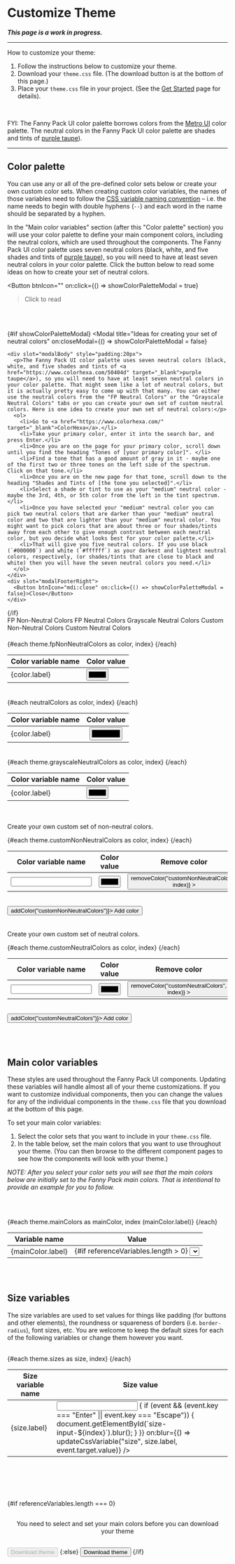 <script lang="ts">
  import { onMount } from "svelte";
  import { writable } from "svelte/store";
  import { browser } from "$app/environment";
  // import Colorpicker from "@budibase/colorpicker";
  import { Button, Checkbox, Input, Modal, Select, TabsContainer, TabBar, Tab, TabPanel, ToastContent } from "/src/lib";
  import themeFile from "/src/lib/styles/theme.css";

  const neutralColors = [
    { label: "--neutral-50", value: "#f9f8f9" },
    { label: "--neutral-100", value: "#f1edf0" },
    { label: "--neutral-200", value: "#e8e2e7" },
    { label: "--neutral-300", value: "#d6ccd4" },
    { label: "--neutral-400", value: "#bcacb9" },
    { label: "--neutral-500", value: "#998095" },
    { label: "--neutral-600", value: "#7c6377" },
    { label: "--neutral-700", value: "#5b4957" },
    { label: "--neutral-800", value: "#3a2f38" },
    { label: "--neutral-900", value: "#1a1419" },
  ];

  let theme = {
    fpNonNeutralColors: [],
    fpNeutralColors: [],
    grayscaleNeutralColors: [],
    customNonNeutralColors: [],
    customNeutralColors: [],
    mainColors: [],
    sizes: [],
  };

  let includedColorSets = {
    fpNonNeutralColors: false,
    fpNeutralColors: false,
    grayscaleNeutralColors: false,
    customNonNeutralColors: false,
    customNeutralColors: false,
  };

  // The `referenceVariables` array is used to populate the select boxes in the "Main color variables" section.
  let referenceVariables = [];

  // let units = ["px", "%", "rem", "em"];
  let showColorPaletteModal = false;

  onMount(() => {
    parseThemeFile();
  });

  /**
   * This function will take the name of a block of CSS variables (as defined in the `theme.css` file),
   * find that block in the `themeFile`, and return all the variables that are defined in that block.
   */
  function findMatchingVariableBlock(blockName) {
    try {
      // Find the text between "/* Block Name */" (e.g. /* FP Non-Neutral Colors */) and the closing `}`.
      // See https://stackoverflow.com/a/40782646
      let regex = new RegExp(`(?<=\/\\* ${blockName} \\*\/\\s*).*?(?=\\s*})`, "gs");
      let matchingVariableBlock = themeFile.match(regex)[0];
      return matchingVariableBlock;
    }
    catch(err) {
      console.error("findMatchingVariableBlock:", err);
    }
  }

  /**
   * This function will:
   * (1) match the CSS variable name within the matchingVariableBlock, 
   * (2) remove the colon from the end of the CSS variable name, 
   * (3) populate the theme object by pushing an object of the form 
   * `{ label: varName, value: "" }` to each `theme[themePropertyName]` array.
   */
  function setCssVariableName(matchingVariableBlock, themePropertyName, namePrefix, nameSuffix) {
    try {
      // Match strings that begin with a specific prefix and end with specific suffix: https://stackoverflow.com/a/20169897
      let nameRegex = new RegExp(namePrefix + "[A-Za-z0-9\-\]*" + nameSuffix, "gi");
      // String.matchAll(): https://developer.mozilla.org/en-US/docs/Web/JavaScript/Reference/Global_Objects/String/matchAll#regexp.exec_and_matchall.
      let matchingNamesIterator = matchingVariableBlock.matchAll(nameRegex);
      for (const matchingVarName of matchingNamesIterator) {
        // Remove the colon (:) from the end of each CSS variable `name` and push the variable object into the array that matches the theme property name that is passed into this function.
        let varNameWithoutColon = matchingVarName[0].slice(0, -1);
        theme[themePropertyName].push({ label: varNameWithoutColon, value: "" });
      }
    }
    catch(err) {
      console.error("setCssVariableName:", err);
    }
  }

  /**
   * This function will:
   * (1) match the CSS variable value within the matchingVariableBlock,
   * (2) remove the semicolon from the end of the CSS variable name, 
   * (3) replace the empty color value in the theme object with the matching color value.
   */
  function setCssVariableValue(matchingVariableBlock, themePropertyName) {
    try {
      // `valueRegex` will match any of the following types of strings:
        // (1) HEXa values - strings that begin with "#" and end with ";"
        // (2) RGBa values - strings that begin with "rgba?\(" and end with "\);" - The "a" in rgba is optional and numbers, periods, commas, and spaces (\s) can be anywhere between the prefix "rgba?\(" and the suffix "\);" of the regex.
        // (3) var() values - strings that begin with "var\(" and end with "\);"
        // (4) CSS length/size values (e.g. 10px, 20%).
      let valueRegex = /#[A-Fa-f0-9]*;|rgba?\([0-9.,\s]*\);|var\([A-Za-z0-9\-]*\);|[0-9a-z\%]*;/gi;
      // let valueRegex = /#[A-Fa-f0-9]*;/gi;
      // let valueRegex = /var\([A-Za-z0-9\-]*\);/gi;
      let matchingValuesIterator = matchingVariableBlock.matchAll(valueRegex);
      let matchingValuesIndex = 0;
      for (const matchingVarValue of matchingValuesIterator) {
        // Remove the semicolon (;) from the end of each `value`.
        let varValueWithoutSemicolon = matchingVarValue[0].slice(0, -1);
        // Replace the empty color value in the theme object with the matching color value.
        theme[themePropertyName][matchingValuesIndex].value = varValueWithoutSemicolon;
        matchingValuesIndex++;
      }
    }
    catch(err) {
      console.error("setCssVariableValue:", err);
    }
  }

  /**
   * This function will parse the `theme.css` file and create a `theme` object based on the CSS variables in that file.
   * This will allow me to work with a single source of truth (the `theme.css` file) for the theme. 
   * This way, when I add new components or change something in the theme, I only need to make changes in the `theme.css`
   * file and both the components and this "Customize Theme" page will be updated.
   */
  function parseThemeFile() {
    try {
      let regexPrefix = "--";
      let regexSuffix = ":";

      let blockName = "FP Non-Neutral Colors";
      let themePropertyName = "fpNonNeutralColors";
      let matchingVariableBlock = findMatchingVariableBlock(blockName);
      setCssVariableName(matchingVariableBlock, themePropertyName, regexPrefix, regexSuffix);
      setCssVariableValue(matchingVariableBlock, themePropertyName);

      blockName = "FP Neutral Colors";
      themePropertyName = "fpNeutralColors";
      matchingVariableBlock = findMatchingVariableBlock(blockName);
      setCssVariableName(matchingVariableBlock, themePropertyName, regexPrefix, regexSuffix);
      setCssVariableValue(matchingVariableBlock, themePropertyName);

      blockName = "Grayscale Neutral Colors";
      themePropertyName = "grayscaleNeutralColors";
      matchingVariableBlock = findMatchingVariableBlock(blockName);
      setCssVariableName(matchingVariableBlock, themePropertyName, regexPrefix, regexSuffix);
      setCssVariableValue(matchingVariableBlock, themePropertyName);

      blockName = "Main Colors";
      themePropertyName = "mainColors";
      matchingVariableBlock = findMatchingVariableBlock(blockName);
      setCssVariableName(matchingVariableBlock, themePropertyName, regexPrefix, regexSuffix);
      setCssVariableValue(matchingVariableBlock, themePropertyName);

      blockName = "SIZE VARIABLES";
      themePropertyName = "sizes";
      matchingVariableBlock = findMatchingVariableBlock(blockName);
      setCssVariableName(matchingVariableBlock, themePropertyName, regexPrefix, regexSuffix);
      setCssVariableValue(matchingVariableBlock, themePropertyName);
    }
    catch(err) {
      console.error("parseThemeFile:", err);
    }
  }

  function addColor(colorSet) {
    try {
      // Push a new color array to the `colors` array.
      theme[colorSet].push({ label: "--variable-name", value: "#000000" });
      theme = theme;
    }
    catch(err) {
      console.error("addColor", err);
    }
  }

  function removeColor(colorSet, index) {
    try {
      theme[colorSet].splice(index, 1);
      theme = theme;
    }
    catch(err) {
      console.error("removeColor", err);
    }
  }

  /**
   * Update the values of the CSS variables when the user changes them in the UI.
   * See https://www.w3schools.com/css/css3_variables_javascript.asp
   */
  function updateCssVariable(variableType, variableName, variableValue) {
    // Get the root element
    let root = document.querySelector(":root");
    // Set the value of the CSS variable to the selected value.
    root.style.setProperty(variableName, variableValue);
  }

  function includeColorSet() {
    // Clear the `referenceVariables` array so no variables get duplicated.
    referenceVariables.length = 0;
    // Loop through the `includedColorSets` object and see which color sets have been set to `true`.
    for (const colorSet in includedColorSets) {
      // If a color set has been set to `true`, then push the variable values from that color set into the `referenceVariables` array.
      if (includedColorSets[colorSet]) {
        for (let i = 0; i < theme[colorSet].length; i++) {
          referenceVariables.push(`var(${theme[colorSet][i].label})`);
        }
      }
    }
  }

  // NOTE: Neither the hexToRgb nor the rgbToHex functions are being used, but I am keeping them around in case I do need to use them later.
  /**
   * The <input type="color"> elements can only read hex values as input. So I need to convert rgb values to hex and then pass the result to the bound <input type="color"> elements.
   * See https://stackoverflow.com/a/13070198 and https://stackoverflow.com/a/5624139
   */
  function componentToHex(c) {
    let hex = parseInt(c).toString(16);
    return hex.length === 1 ? "0" + hex : hex;
  }
  function rgbToHex(rgbVal) {
    let stringOfNumbers = rgbVal.split("(")[1].split(")")[0];
    let arrayOfNumbers = stringOfNumbers.split(",");
    console.log("arrayOfNumbers:", arrayOfNumbers);

    console.log("componentToHex:", componentToHex(arrayOfNumbers[0]), componentToHex(arrayOfNumbers[1]), componentToHex(arrayOfNumbers[2]));
    return "#" + componentToHex(arrayOfNumbers[0]) + componentToHex(arrayOfNumbers[1]) + componentToHex(arrayOfNumbers[2]);
  }

  // NOTE: Neither the hexToRgb nor the rgbToHex functions are being used, but I am keeping them around in case I do need to use them later.
  /**
   * When a user enters a color value through a default color picker element, the color value is return as a hex value.
   * But I want to define color values in RGBA format in order to preserve alpha values for things like fill colors in a line/area chart. 
   * https://stackoverflow.com/a/47201559/9453009
   */
  function hexToRgb(hex: string, alpha: string) {
    const r = parseInt(hex.slice(1, 3), 16);
    const g = parseInt(hex.slice(3, 5), 16);
    const b = parseInt(hex.slice(5, 7), 16);

    if (alpha) {
      let rgba = `rgba(${r}, ${g}, ${b}, ${alpha})`;
      console.log("rgba:", rgba);
      return rgba;
    }

    let rgb = `rgb(${r}, ${g}, ${b})`;
    console.log("rgb:", rgb);
    return rgb;
  }

  function downloadTheme() {
    try {
      // TODOS (for the download theme function):
      // * UPDATE: I don't need to convert hex to RGBa or vice versa because the color picker that I am using supports HEXa values. As I loop through the `value` object in the `theme`, convert hex values to RGB: hexToRgb("#fbafff"); This will preserve alpha values for things like fill colors in a line/area chart.

      let colorsAndSizesContent = [];

      // (1) Create the variable blocks for the selected colors and the size variables.
      for (const prop in includedColorSets) {
        // If "fpNonNeutralColors" has been selected to be included in the theme, then create a content array for this variable block.
        if (prop === "fpNonNeutralColors" && includedColorSets[prop]) {
          let fpNonNeutralColorsContent = [
            `/* FP Non-Neutral Colors */\n`,
            `:root {\n`,    
          ];
          for (let i = 0; theme[prop].length > i; i++) {
            fpNonNeutralColorsContent.push("  " + theme[prop][i].label + ": " + theme[prop][i].value + ";\n");
          }
          fpNonNeutralColorsContent.push("}");
          fpNonNeutralColorsContent.push("\n\n");
          colorsAndSizesContent = [...colorsAndSizesContent, ...fpNonNeutralColorsContent];
        }

        if (prop === "fpNeutralColors" && includedColorSets[prop]) {
          let fpNeutralColorsContent = [
            `/* FP Neutral Colors */\n`,
            `:root {\n`,    
          ];
          for (let i = 0; theme[prop].length > i; i++) {
            fpNeutralColorsContent.push("  " + theme[prop][i].label + ": " + theme[prop][i].value + ";\n");
          }
          fpNeutralColorsContent.push("}");
          fpNeutralColorsContent.push("\n\n");
          colorsAndSizesContent = [...colorsAndSizesContent, ...fpNeutralColorsContent];
        }

        if (prop === "grayscaleNeutralColors" && includedColorSets[prop]) {
          let grayscaleNeutralColorsContent = [
            `/* Grayscale Neutral Colors */\n`,
            `:root {\n`,    
          ];
          for (let i = 0; theme[prop].length > i; i++) {
            grayscaleNeutralColorsContent.push("  " + theme[prop][i].label + ": " + theme[prop][i].value + ";\n");
          }
          grayscaleNeutralColorsContent.push("}");
          grayscaleNeutralColorsContent.push("\n\n");
          colorsAndSizesContent = [...colorsAndSizesContent, ...grayscaleNeutralColorsContent];
        }

        if (prop === "customNonNeutralColors" && includedColorSets[prop]) {
          let customNonNeutralColorsContent = [
            `/* Custom Non-Neutral Colors */\n`,
            `:root {\n`,    
          ];
          for (let i = 0; theme[prop].length > i; i++) {
            customNonNeutralColorsContent.push("  " + theme[prop][i].label + ": " + theme[prop][i].value + ";\n");
          }
          customNonNeutralColorsContent.push("}");
          customNonNeutralColorsContent.push("\n\n");
          colorsAndSizesContent = [...colorsAndSizesContent, ...customNonNeutralColorsContent];
        }

        if (prop === "customNeutralColors" && includedColorSets[prop]) {
          let customNeutralColorsContent = [
            `/* Custom Neutral Colors */\n`,
            `:root {\n`,    
          ];
          for (let i = 0; theme[prop].length > i; i++) {
            customNeutralColorsContent.push("  " + theme[prop][i].label + ": " + theme[prop][i].value + ";\n");
          }
          customNeutralColorsContent.push("}");
          customNeutralColorsContent.push("\n\n");
          colorsAndSizesContent = [...colorsAndSizesContent, ...customNeutralColorsContent];
        }
      }

      // (2) Create the Main Colors variable block.
      let mainColorsContent = [
        `/* Main Colors */\n`,
        `:root {\n`,    
      ];
      for (let i = 0; theme.mainColors.length > i; i++) {
        mainColorsContent.push("  " + theme.mainColors[i].label + ": " + theme.mainColors[i].value + ";\n");
      }
      mainColorsContent.push("}");
      mainColorsContent.push("\n\n");
      colorsAndSizesContent = [...colorsAndSizesContent, ...mainColorsContent];

      // (3) Create the Size Variables block.
      let sizesContent = [
        `/* SIZE VARIABLES */\n`,
        `/* -------------- */\n`,
        `:root {\n`,
        `  /* The padding values are used to provide the sizes for elements like buttons, input fields, etc. */\n`,
      ];
      for (let i = 0; theme.sizes.length > i; i++) {
        sizesContent.push("  " + theme.sizes[i].label + ": " + theme.sizes[i].value + ";\n");
      }
      sizesContent.push("}");
      colorsAndSizesContent = [...colorsAndSizesContent, ...sizesContent];

      // (4) Get the text before and after the color and size variable blocks, then create a `themeContent` array that puts all the code for the theme file together.
      // Find the text between "/* REGEX TOP START */" and "/* REGEX TOP END */".
      // See https://stackoverflow.com/a/40782646
      let topRegex = new RegExp(`(?<=\/\\* REGEX TOP START \\*\/\\s*).*?(?=\\s*/\\* REGEX TOP END \\*\/)`, "gs");
      let matchingTopText = themeFile.match(topRegex)[0];

      // Find the text between "/* REGEX BOTTOM START */" and "/* REGEX BOTTOM END */".
      let bottomRegex = new RegExp(`(?<=\/\\* REGEX BOTTOM START \\*\/\\s*).*?(?=\\s*/\\* REGEX BOTTOM END \\*\/)`, "gs");
      let matchingBottomText = themeFile.match(bottomRegex)[0];

      let themeContent = [
        matchingTopText,
        "\n",
        ...colorsAndSizesContent,
        "\n\n",
        matchingBottomText,
      ];

      // (5) Create the downloadable theme file.
      const a = document.createElement("a"); // Create "a" element
      const blob = new Blob(themeContent, {type: "text/css"}) // Create a blob (file-like object)
      const url = URL.createObjectURL(blob); // Create an object URL from blob
      a.setAttribute("href", url); // Set "a" element link
      a.setAttribute("download", "theme.css"); // Set download filename
      a.click(); // Start downloading
    }
    catch(err) {
      console.error("downloadTheme:", err);
    }
  }
</script>


# Customize Theme

***This page is a work in progress.***

---

How to customize your theme:

1. Follow the instructions below to customize your theme.
2. Download your `theme.css` file. (The download button is at the bottom of this page.)
3. Place your `theme.css` file in your project. (See the [Get Started](/get-started) page for details).

<br>

FYI: The Fanny Pack UI color palette borrows colors from the <a href="https://www.w3schools.com/w3css/w3css_color_metro.asp" target="_blank">Metro UI</a> color palette. The neutral colors in the Fanny Pack UI color palette are shades and tints of <a href="https://www.colorhexa.com/50404d" target="_blank">purple taupe</a>).

---

## Color palette
You can use any or all of the pre-defined color sets below or create your own custom color sets. When creating custom color variables, the names of those variables need to follow the [CSS variable naming convention](https://developer.mozilla.org/en-US/docs/Web/CSS/Using_CSS_custom_properties#basic_usage) &ndash; i.e. the name needs to begin with double hyphens (`--`) and each word in the name should be separated by a hyphen.

In the "Main color variables" section (after this "Color palette" section) you will use your color palette to define your main component colors, including the neutral colors, which are used throughout the components. The Fanny Pack UI color palette uses seven neutral colors (black, white, and five shades and tints of <a href="https://www.colorhexa.com/50404d" target="_blank">purple taupe</a>), so you will need to have at least seven neutral colors in your color palette. Click the button below to read some ideas on how to create your set of neutral colors.

<Button
  btnIcon=""
  on:click={() => showColorPaletteModal = true}
>Click to read</Button>

<br><br>

{#if showColorPaletteModal}
  <Modal
    title="Ideas for creating your set of neutral colors"
    on:closeModal={() => showColorPaletteModal = false}
  >
    <div slot="modalBody" style="padding:20px">
      <p>The Fanny Pack UI color palette uses seven neutral colors (black, white, and five shades and tints of <a href="https://www.colorhexa.com/50404d" target="_blank">purple taupe</a>), so you will need to have at least seven neutral colors in your color palette. That might seem like a lot of neutral colors, but it is actually pretty easy to come up with that many. You can either use the neutral colors from the "FP Neutral Colors" or the "Grayscale Neutral Colors" tabs or you can create your own set of custom neutral colors. Here is one idea to create your own set of neutral colors:</p>
      <ol>
        <li>Go to <a href="https://www.colorhexa.com/" target="_blank">ColorHexa</a>.</li>
        <li>Take your primary color, enter it into the search bar, and press Enter.</li>
        <li>Once you are on the page for your primary color, scroll down until you find the heading "Tones of [your primary color]". </li>
        <li>Find a tone that has a good amount of gray in it - maybe one of the first two or three tones on the left side of the spectrum. Click on that tone.</li>
        <li>Once you are on the new page for that tone, scroll down to the heading "Shades and Tints of [the tone you selected]".</li>
        <li>Select a shade or tint to use as your "medium" neutral color - maybe the 3rd, 4th, or 5th color from the left in the tint spectrum.</li>
        <li>Once you have selected your "medium" neutral color you can pick two neutral colors that are darker than your "medium" neutral color and two that are lighter than your "medium" neutral color. You might want to pick colors that are about three or four shades/tints away from each other to give enough contrast between each neutral color, but you decide what looks best for your color palette.</li>
        <li>That will give you five neutral colors. If you use black (`#000000`) and white (`#ffffff`) as your darkest and lightest neutral colors, respectively, (or shades/tints that are close to black and white) then you will have the seven neutral colors you need.</li>
      </ol>
    </div>
    <div slot="modalFooterRight">
      <Button btnIcon="mdi:close" on:click={() => showColorPaletteModal = false}>Close</Button>
    </div>
  </Modal>
{/if}

<br>

<TabsContainer padding="lg">
  <TabBar>
    <Tab>FP Non-Neutral Colors</Tab>
    <Tab>FP Neutral Colors</Tab>
    <Tab>Grayscale Neutral Colors</Tab>
    <Tab>Custom Non-Neutral Colors</Tab>
    <Tab>Custom Neutral Colors</Tab>
  </TabBar>

  <TabPanel>
    <div id="non-neutral-colors" class="color-set responsive-table">
      <table>
        <thead>
          <tr>
            <th>Color variable name</th>
            <th>Color value</th>
          </tr>
        </thead>
        <tbody>
          {#each theme.fpNonNeutralColors as color, index}
            <tr>
              <td>{color.label}</td>
      <!-- UPDATE: I might not create a custom colorpicker. I just need users to be able to set their color palettes (without any transparency values) and then I will create transparency values for some of the charts the will use transparent colors. -->
      <!-- TODO: The <Colorpicker /> component is giving me deployment errors. If I want to use it, then I will probably have to rewrite it with current SvelteKit configs. -->
              <!-- <td><Colorpicker width="88px" height="28px" bind:value={color.value} /></td> -->
              <td><input type="color" value={color.value} /></td>
            </tr>
          {/each}
        </tbody>
      </table>
    </div>
  </TabPanel>

  <TabPanel>
    <div id="fp-neutral-colors" class="color-set responsive-table">
      <table>
        <thead>
          <tr>
            <th>Color variable name</th>
            <th style="display:flex; justify-content:center;">Color value</th>
          </tr>
        </thead>
        <tbody>
          <!-- {#each theme.fpNeutralColors as color, index} -->
          {#each neutralColors as color, index}
            <tr>
              <td>{color.label}</td>
      <!-- TODO: The <Colorpicker /> component is giving me deployment errors. If I want to use it, then I will probably have to rewrite it with current SvelteKit configs. -->
              <!-- <td><Colorpicker width="88px" height="28px" bind:value={color.value} /></td> -->
              <td style="display:flex; justify-content:center;"><input type="color" value={color.value} style="width:75px; height:30px;" /></td>
              <!-- <td><div style={`width:100px; height:50px; background-color:${color.value}`}></div></td> -->
            </tr>
          {/each}
        </tbody>
      </table>
    </div>
  </TabPanel>

  <TabPanel>
    <div id="grayscale-neutral-colors" class="color-set responsive-table">
      <table>
        <thead>
          <tr>
            <th>Color variable name</th>
            <th>Color value</th>
          </tr>
        </thead>
        <tbody>
          {#each theme.grayscaleNeutralColors as color, index}
            <tr>
              <td>{color.label}</td>
      <!-- TODO: The <Colorpicker /> component is giving me deployment errors. If I want to use it, then I will probably have to rewrite it with current SvelteKit configs. -->
              <!-- <td><Colorpicker width="88px" height="28px" bind:value={color.value} /></td> -->
              <td><input type="color" value={color.value} /></td>
            </tr>
          {/each}
        </tbody>
      </table>
    </div>
  </TabPanel>

  <TabPanel>
    <div id="custom-non-neutral-colors" class="color-set responsive-table">
      <p>Create your own custom set of non-neutral colors.</p>
      <table>
        <thead>
          <tr>
            <th>Color variable name</th>
            <th>Color value</th>
            <th style="text-align:center">Remove color</th>
          </tr>
        </thead>
        <tbody>
          {#each theme.customNonNeutralColors as color, index}
            <tr>
              <td><Input size="sm" bind:value={color.label} /></td>
      <!-- TODO: The <Colorpicker /> component is giving me deployment errors. If I want to use it, then I will probably have to rewrite it with current SvelteKit configs. -->
              <!-- <td><Colorpicker width="88px" height="28px" bind:value={color.value} /></td> -->
              <td><input type="color" bind:value={color.value} /></td>
              <td style="text-align:center">
                <Button
                  btnIcon="mdi:minus-circle"
                  size="lg"
                  --custom-btn-padding="0px 5px"
                  --custom-btn-border-color="transparent"
                  --custom-btn-box-shadow="none"
                  --custom-btn-background-color="transparent"
                  --custom-btn-text-color="var(--dark-purple)"
                  on:click={() => removeColor("customNonNeutralColors", index)}
                ></Button>
              </td>
            </tr>
          {/each}
        </tbody>
      </table>
      <br>
      <Button btnIcon="mdi:plus-circle-outline" on:click={() => addColor("customNonNeutralColors")}>
        Add color
      </Button>
    </div>
  </TabPanel>

  <TabPanel>
    <div id="custom-neutral-colors" class="color-set responsive-table">
      <p>Create your own custom set of neutral colors.</p>
      <table>
        <thead>
          <tr>
            <th>Color variable name</th>
            <th>Color value</th>
            <th style="text-align:center">Remove color</th>
          </tr>
        </thead>
        <tbody>
          {#each theme.customNeutralColors as color, index}
            <tr>
              <td><Input size="sm" bind:value={color.label} /></td>
      <!-- TODO: The <Colorpicker /> component is giving me deployment errors. If I want to use it, then I will probably have to rewrite it with current SvelteKit configs. -->
              <!-- <td><Colorpicker width="88px" height="28px" bind:value={color.value} /></td> -->
              <td><input type="color" bind:value={color.value} /></td>
              <td style="text-align:center">
                <Button
                  btnIcon="mdi:minus-circle"
                  size="lg"
                  --custom-btn-padding="0px 5px"
                  --custom-btn-border-color="transparent"
                  --custom-btn-box-shadow="none"
                  --custom-btn-background-color="transparent"
                  --custom-btn-text-color="var(--dark-purple)"
                  on:click={() => removeColor("customNeutralColors", index)}
                ></Button>
              </td>
            </tr>
          {/each}
        </tbody>
      </table>
      <br>
      <Button btnIcon="mdi:plus-circle-outline" on:click={() => addColor("customNeutralColors")}>
        Add color
      </Button>
    </div>
  </TabPanel>
</TabsContainer>

<br><br>

## Main color variables
These styles are used throughout the Fanny Pack UI components. Updating these variables will handle almost all of your theme customizations. If you want to customize individual components, then you can change the values for any of the individual components in the `theme.css` file that you download at the bottom of this page.

To set your main color variables:

1. Select the color sets that you want to include in your `theme.css` file.
2. In the table below, set the main colors that you want to use throughout your theme. (You can then browse to the different component pages to see how the components will look with your theme.)

*NOTE: After you select your color sets you will see that the main colors below are initially set to the Fanny Pack main colors. That is intentional to provide an example for you to follow.*

<br>

<Checkbox
  bind:checked={includedColorSets.fpNonNeutralColors}
  label="FP Non-Neutral Colors"
  on:change={includeColorSet}
/>

<Checkbox
  bind:checked={includedColorSets.fpNeutralColors}
  label="FP Neutral Colors"
  on:change={includeColorSet}
/>

<Checkbox
  bind:checked={includedColorSets.grayscaleNeutralColors}
  label="Grayscale Neutral Colors"
  on:change={includeColorSet}
/>

<Checkbox
  bind:checked={includedColorSets.customNonNeutralColors}
  label="Custom Non-Neutral Colors"
  on:change={includeColorSet}
/>

<Checkbox
  bind:checked={includedColorSets.customNeutralColors}
  label="Custom Neutral Colors"
  on:change={includeColorSet}
/>

<br>

<div class="table-container responsive-table">
  <table>
    <thead>
      <tr>
        <th>Variable name</th>
        <th>Value</th>
      </tr>
    </thead>
    <tbody>
      {#each theme.mainColors as mainColor, index (mainColor.label)}
        <tr>
          <td>{mainColor.label}</td>
          <td>
            {#if referenceVariables.length > 0}
              <!-- NOTE: When this page first loads, the `parseThemeFile()` function will populate the `theme` object based on the color and size CSS variables that are defined in the `theme.css` file. So the `theme.mainColors` array will contain the Main Color variables from the `theme.css` file. Since each of the following <Select> components is bound to `theme.mainColors[i].value`, the initial value of each of these <Select> components will be the corresponding Main Color value from the `theme.css` file. -->
              <Select
                options={referenceVariables}
                size="sm"
                bind:value={mainColor.value}
                on:change={(event) => updateCssVariable("color", mainColor.label, event.detail)}
              />
            {/if}
          </td>
        </tr>
      {/each}
    </tbody>
  </table>
</div>

<br><br>

## Size variables
The size variables are used to set values for things like padding (for buttons and other elements), the roundness or squareness of borders (i.e. `border-radius`), font sizes, etc. You are welcome to keep the default sizes for each of the following variables or change them however you want.

<br>

<div class="table-container responsive-table">
  <table>
    <thead>
      <tr>
        <th>Size variable name</th>
        <th>Size value</th>
        <!-- <th>Unit</th> -->
      </tr>
    </thead>
    <tbody>
      {#each theme.sizes as size, index}
        <tr>
          <td>{size.label}</td>
          <td>
            <Input
              id={`size-input-${index}`}
              type="text"
              size="sm"
              bind:value={size.value}
              on:keyup={(event) => {
                if (event && (event.key === "Enter" || event.key === "Escape")) {
                  document.getElementById(`size-input-${index}`).blur();
                }
              }}
              on:blur={() => updateCssVariable("size", size.label, event.target.value)}
            />
          </td>
          <!-- If there is a unit specified for the size variable, then show a <Select> component with the unit options. -->
          <!-- {#if size.unit}
            <td>
              <Select
                options={units}
                bind:value={size.unit}
                size="sm"
                on:change={(event) => updateCssVariable("size", size.label, size.value, event.detail)}
              />
            </td>
          {/if} -->
        </tr>
      {/each}
    </tbody>
  </table>
</div>

<br><br><br><br>

{#if referenceVariables.length === 0}
  <p class="download-error">You need to select and set your main colors before you can download your theme</p>
  <Button
    btnIconDisabled="mi:document-download"
    width="full"
    size="lg"
    disabled={true}
    btnIconDisabledShouldSpin={false}
  >
    Download theme
  </Button>
{:else}
  <Button
    btnColor="secondary"
    btnIcon="mi:document-download"
    width="full"
    size="lg"
    on:click={downloadTheme}
  >
    Download theme
  </Button>
{/if}


<style>
  .tab-bar {
    display: flex;
    border: 10px solid var(--secondary-color);
    border-bottom: none;
    border-radius: var(--border-radius) var(--border-radius) 0 0;
    background-color: var(--secondary-color);
    color: var(--white);

    & .tab {
      padding: 10px 15px 15px 15px;
      cursor: pointer;

      &.active {
        border-radius: var(--border-radius) var(--border-radius) 0 0;
        background-color: var(--white);
        color: var(--secondary-color);
      }
    }
  }

  .color-set {
    padding-top: 20px;
  }

  .download-error {
    text-align: center;
    padding: 15px;
    border-radius: var(--border-radius);
    background-color: var(--error-color);
    color: var(--white);
  }
</style>
